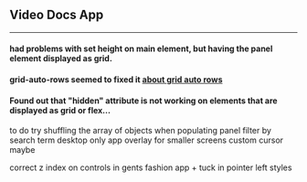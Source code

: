 ## Video Docs App
___



#### had problems with set height on main element, but having the panel element displayed as grid. 
#### grid-auto-rows seemed to fixed it [about grid auto rows](https://developer.mozilla.org/en-US/docs/Web/CSS/grid-auto-rows)

#### Found out that "hidden" attribute is not working on elements that are displayed as grid or flex...



to do
try shuffling the array of objects when populating panel
filter by search term
desktop only app overlay for smaller screens
custom cursor maybe

correct z index on controls in gents fashion app + tuck in pointer left styles
